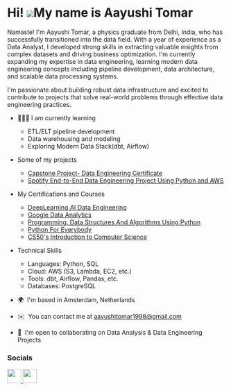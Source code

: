 Hi! ![](https://user-images.githubusercontent.com/18350557/176309783-0785949b-9127-417c-8b55-ab5a4333674e.gif)My name is Aayushi Tomar
=====================================================================================================================================

 Namaste! I'm Aayushi Tomar, a physics graduate from Delhi, India, who has successfully transitioned into the data field. With a year of experience as a Data Analyst, I developed strong skills in extracting valuable insights from complex datasets and driving business optimization.
 I'm currently expanding my expertise in data engineering, learning modern data engineering concepts including pipeline development, data architecture, and scalable data processing systems.

I'm passionate about building robust data infrastructure and excited to contribute to projects that solve real-world problems through effective data engineering practices.
- 👩🏻‍🏫 I am currently learning
   - ETL/ELT pipeline development
   - Data warehousing and modeling
   - Exploring Modern Data Stack(dbt, Airflow)

- Some of my projects
   - [Capstone Project- Data Engineering Certificate](https://github.com/tomaraayushi/Data_Enginnering_Capstone_Project/tree/main)
   - [Spotify End-to-End Data Engineering Project Using Python and AWS](https://github.com/tomaraayushi/Spotify_DE)

- My Certifications and Courses
   - [DeepLearning.AI Data Engineering](https://www.coursera.org/account/accomplishments/specialization/certificate/7QL19UF02HO4)
   - [Google Data Analytics](https://www.coursera.org/account/accomplishments/specialization/certificate/KDYPUJB3T5JX)
   - [Programming, Data Structures And Algorithms Using Python]()
   - [Python For Everybody](https://www.coursera.org/account/accomplishments/specialization/certificate/G845NLLNUXWJ)
   - [CS50's Introduction to Computer Science](https://certificates.cs50.io/1f286176-4ee8-4c53-8de4-2c13e95f6ced.pdf?size=letter)

* Technical Skills
  * Languages: Python, SQL
  * Cloud: AWS (S3, Lambda, EC2, etc.)
  * Tools: dbt, Airflow, Pandas, etc.
  * Databases: PostgreSQL        
          

* 🌍  I'm based in Amsterdam, Netherlands
* ✉️  You can contact me at [aayushitomar1998@gmail.com](mailto:aayushitomar1998@gmail.com)
* 🤝  I'm open to collaborating on Data Analysis & Data Engineering Projects


### Socials

<p align="left"> <a href="https://www.github.com/tomaraayushi" target="_blank" rel="noreferrer"> <picture> <source media="(prefers-color-scheme: dark)" srcset="https://raw.githubusercontent.com/danielcranney/readme-generator/main/public/icons/socials/github-dark.svg" /> <source media="(prefers-color-scheme: light)" srcset="https://raw.githubusercontent.com/danielcranney/readme-generator/main/public/icons/socials/github.svg" /> <img src="https://raw.githubusercontent.com/danielcranney/readme-generator/main/public/icons/socials/github.svg" width="32" height="32" /> </picture> </a> <a href="https://www.linkedin.com/in/aayushi-tomar" target="_blank" rel="noreferrer"> <picture> <source media="(prefers-color-scheme: dark)" srcset="https://raw.githubusercontent.com/danielcranney/readme-generator/main/public/icons/socials/linkedin-dark.svg" /> <source media="(prefers-color-scheme: light)" srcset="https://raw.githubusercontent.com/danielcranney/readme-generator/main/public/icons/socials/linkedin.svg" /> <img src="https://raw.githubusercontent.com/danielcranney/readme-generator/main/public/icons/socials/linkedin.svg" width="32" height="32" /> </picture> </a></p>
